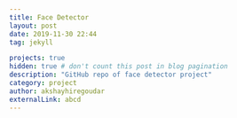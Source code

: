 ```yaml
---
title: Face Detector
layout: post
date: 2019-11-30 22:44
tag: jekyll

projects: true
hidden: true # don't count this post in blog pagination
description: "GitHub repo of face detector project"
category: project
author: akshayhiregoudar
externalLink: abcd
---
```

